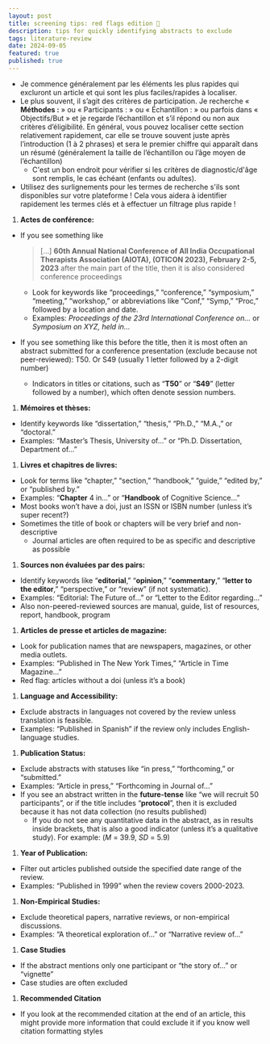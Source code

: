 ```yaml
---
layout: post
title: screening tips: red flags edition 🚩
description: tips for quickly identifying abstracts to exclude
tags: literature-review
date: 2024-09-05
featured: true
published: true
---
```


- Je commence généralement par les éléments les plus rapides qui excluront un article et qui sont les plus faciles/rapides à localiser.
- Le plus souvent, il s’agit des critères de participation. Je recherche « **Méthodes :** » ou « Participants : » ou « Échantillon : » ou parfois dans « Objectifs/But » et je regarde l’échantillon et s’il répond ou non aux critères d’éligibilité. En général, vous pouvez localiser cette section relativement rapidement, car elle se trouve souvent juste après l’introduction (1 à 2 phrases) et sera le premier chiffre qui apparaît dans un résumé (généralement la taille de l’échantillon ou l’âge moyen de l’échantillon)
  - C'est un bon endroit pour vérifier si les critères de diagnostic/d'âge sont remplis, le cas échéant (enfants ou adultes).
- Utilisez des surlignements pour les termes de recherche s'ils sont disponibles sur votre plateforme ! Cela vous aidera à identifier rapidement les termes clés et à effectuer un filtrage plus rapide !

1. **Actes de conférence:**

- If you see something like
  > [...] **60th Annual National Conference of All India Occupational Therapists Association (AIOTA), (OTICON 2023), February 2-5, 2023** after the main part of the title, then it is also considered conference proceedings

  - Look for keywords like “proceedings,” “conference,” “symposium,” “meeting,” “workshop,” or abbreviations like “Conf,” “Symp,” “Proc,” followed by a location and date.
  - Examples: _Proceedings of the 23rd International Conference on..._ or _Symposium on XYZ, held in..._

- If you see something like this before the title, then it is most often an abstract submitted for a conference presentation (exclude because not peer-reviewed): T50. Or S49 (usually 1 letter followed by a 2-digit number)
  - Indicators in titles or citations, such as “**T50**” or “**S49**” (letter followed by a number), which often denote session numbers.

1. **Mémoires et thèses:**

- Identify keywords like “dissertation,” “thesis,” “Ph.D.,” “M.A.,” or “doctoral.”
- Examples: “Master’s Thesis, University of...” or “Ph.D. Dissertation, Department of...”

1. **Livres et chapitres de livres:**

- Look for terms like “chapter,” “section,” “handbook,” “guide,” “edited by,” or “published by.”
- Examples: “**Chapter** 4 in...” or “**Handbook** of Cognitive Science...”
- Most books won’t have a doi, just an ISSN or ISBN number (unless it’s super recent?)
- Sometimes the title of book or chapters will be very brief and non-descriptive
  - Journal articles are often required to be as specific and descriptive as possible

1. **Sources non évaluées par des pairs:**

- Identify keywords like “**editorial**,” “**opinion**,” “**commentary**,” “**letter to the editor**,” “perspective,” or “review” (if not systematic).
- Examples: “Editorial: The Future of...” or “Letter to the Editor regarding...”
- Also non-peered-reviewed sources are manual, guide, list of resources, report, handbook, program

1. **Articles de presse et articles de magazine:**

- Look for publication names that are newspapers, magazines, or other media outlets.
- Examples: “Published in The New York Times,” “Article in Time Magazine...”
- Red flag: articles without a doi (unless it’s a book)

1. **Language and Accessibility:**

- Exclude abstracts in languages not covered by the review unless translation is feasible.
- Examples: “Published in Spanish” if the review only includes English-language studies.

1. **Publication Status:**

- Exclude abstracts with statuses like “in press,” “forthcoming,” or “submitted.”
- Examples: “Article in press,” “Forthcoming in Journal of...”
- If you see an abstract written in the **future-tense** like “we will recruit 50 participants”, or if the title includes “**protocol**”, then it is excluded because it has not data collection (no results published)
  - If you do not see any quantitative data in the abstract, as in results inside brackets, that is also a good indicator (unless it’s a qualitative study). For example: (_M_ = 39.9, _SD_ = 5.9)

1. **Year of Publication:**

- Filter out articles published outside the specified date range of the review.
- Examples: “Published in 1999” when the review covers 2000-2023.

1. **Non-Empirical Studies:**

- Exclude theoretical papers, narrative reviews, or non-empirical discussions.
- Examples: “A theoretical exploration of...” or “Narrative review of...”

1. **Case Studies**

- If the abstract mentions only one participant or “the story of…” or “vignette”
- Case studies are often excluded

1. **Recommended Citation**

- If you look at the recommended citation at the end of an article, this might provide more information that could exclude it if you know well citation formatting styles
